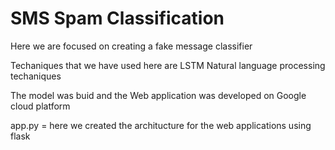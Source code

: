 # SMS Spam Classification

Here we are focused on creating a fake message classifier

Techaniques that we have used here are LSTM Natural language processing techaniques

The model was buid and the Web application was developed on Google cloud platform   

app.py = here we created the architucture for the web applications using flask
